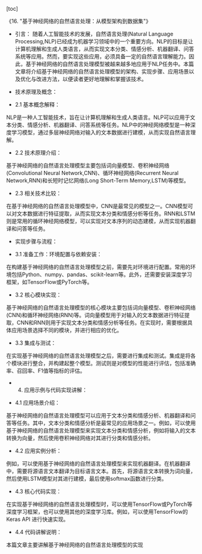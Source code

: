 
[toc]                    
                
                
《16. "基于神经网络的自然语言处理：从模型架构到数据集"》

- 引言：
随着人工智能技术的发展，自然语言处理(Natural Language Processing,NLP)已经成为机器学习领域中的一个重要方向。NLP的目标是让计算机理解和生成人类语言，从而实现文本分类、情感分析、机器翻译、问答系统等应用。然而，要实现这些应用，必须具备一定的自然语言理解能力。因此，基于神经网络的自然语言处理模型被越来越多地应用于NLP任务中。本篇文章将介绍基于神经网络的自然语言处理模型的架构、实现步骤、应用场景以及优化与改进方法，以便读者更好地理解和掌握该技术。

- 技术原理及概念：

- 2.1 基本概念解释：

NLP是一种人工智能技术，旨在让计算机理解和生成人类语言。NLP可以应用于文本分类、情感分析、机器翻译、问答系统等任务。NLP中的神经网络模型是一种深度学习模型，通过多层神经网络对输入的文本数据进行建模，从而实现自然语言理解。

- 2.2 技术原理介绍：

基于神经网络的自然语言处理模型主要包括词向量模型、卷积神经网络(Convolutional Neural Network,CNN)、循环神经网络(Recurrent Neural Network,RNN)和长短时记忆网络(Long Short-Term Memory,LSTM)等模型。

- 2.3 相关技术比较：

在基于神经网络的自然语言处理模型中，CNN是最常见的模型之一。CNN模型可以对文本数据进行特征提取，从而实现文本分类和情感分析等任务。RNN和LSTM则是常用的循环神经网络模型，可以实现对文本序列的动态建模，从而实现机器翻译和问答等任务。

- 实现步骤与流程：

- 3.1 准备工作：环境配置与依赖安装：

在构建基于神经网络的自然语言处理模型之前，需要先对环境进行配置。常用的环境包括Python、numpy、pandas、scikit-learn等。此外，还需要安装深度学习框架，如TensorFlow或PyTorch等。

- 3.2 核心模块实现：

基于神经网络的自然语言处理模型的核心模块主要包括词向量模型、卷积神经网络(CNN)和循环神经网络(RNN)等。词向量模型用于对输入的文本数据进行特征提取，CNN和RNN则用于实现文本分类和情感分析等任务。在实现时，需要根据具体应用场景选择不同的模块，并进行相应的优化。

- 3.3 集成与测试：

在实现基于神经网络的自然语言处理模型之后，需要进行集成和测试。集成是将各个模块进行整合，并构建起整个模型。测试则是对模型的性能进行评估，包括准确率、召回率、F1值等指标的评估。

- 4. 应用示例与代码实现讲解：

- 4.1 应用场景介绍：

基于神经网络的自然语言处理模型可以应用于文本分类和情感分析、机器翻译和问答等任务。其中，文本分类和情感分析是最常见的应用场景之一。例如，可以使用基于神经网络的自然语言处理模型来实现文本分类和情感分析，例如将输入的文本转换为向量，然后使用卷积神经网络对其进行分类和情感分析。

- 4.2 应用实例分析：

例如，可以使用基于神经网络的自然语言处理模型来实现机器翻译。在机器翻译中，需要将源语言文本翻译为目标语言文本。首先，将源语言文本转换为词向量，然后使用LSTM模型对其进行建模，最后使用softmax函数进行分类。

- 4.3 核心代码实现：

在实现基于神经网络的自然语言处理模型时，可以使用TensorFlow或PyTorch等深度学习框架，也可以使用其他的深度学习库。例如，可以使用TensorFlow的 Keras API 进行快速实现。

- 4.4 代码讲解说明：

本篇文章主要讲解基于神经网络的自然语言处理模型的实现

